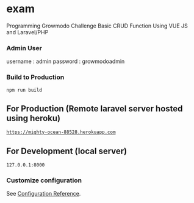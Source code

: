 <h1> exam</h1>

<p>Programming Growmodo Challenge Basic CRUD Function Using VUE JS and Laravel/PHP</p>

<h3>Admin User</h1>
username : admin
password : growmodoadmin

<h3>Build to Production</h3>
<code>npm run build</code>

<h2>For Production (Remote laravel server hosted using heroku)</h2>

<code>https://mighty-ocean-88528.herokuapp.com</code>


<h2>For Development (local server)</h2>

<code>127.0.0.1:8000</code>



### Customize configuration
See [Configuration Reference](https://cli.vuejs.org/config/).
